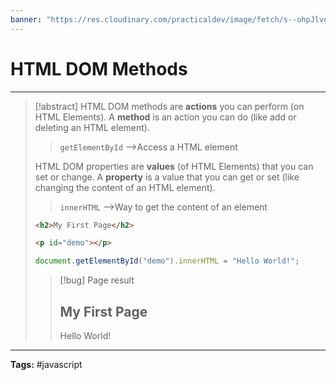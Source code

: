 ```yaml
---
banner: "https://res.cloudinary.com/practicaldev/image/fetch/s--ohpJlve1--/c_imagga_scale,f_auto,fl_progressive,h_420,q_auto,w_1000/https://res.cloudinary.com/drquzbncy/image/upload/v1586605549/javascript_banner_sxve2l.jpg"
---
```

# HTML DOM Methods
<hr> 

> [!abstract]
> HTML DOM methods are **actions** you can perform (on HTML Elements).
> A **method** is an action you can do (like add or deleting an HTML element).
> ><code>getElementById</code> -->Access a HTML element
> 
> HTML DOM properties are **values** (of HTML Elements) that you can set or change.
> A **property** is a value that you can get or set (like changing the content of an HTML element).
> ><code>innerHTML</code> -->Way to get the content of an element
> 
> ```html
> <h2>My First Page</h2>
> 
> <p id="demo"></p>
> ```
> ```js
> document.getElementById("demo").innerHTML = "Hello World!";
> ```
> > [!bug] Page result
> > <h2>My First Page</h2>
> > 
> > <p id="demo">Hello World!</p>
> 
> 

<hr>
<b>Tags:</b> #javascript 